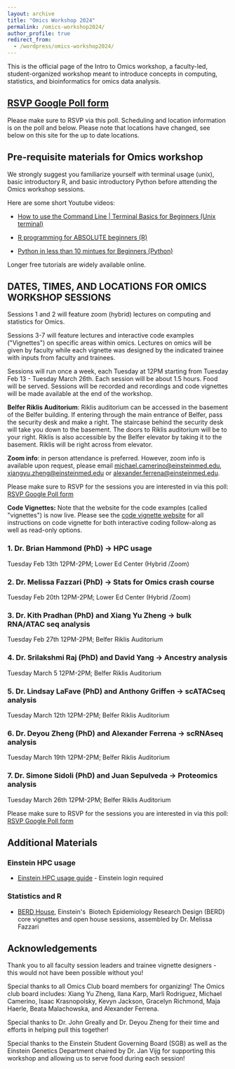 ```yaml
---
layout: archive
title: "Omics Workshop 2024"
permalink: /omics-workshop2024/
author_profile: true
redirect_from:
  - /wordpress/omics-workshop2024/
---
```



This is the official page of the Intro to Omics workshop, a faculty-led, student-organized workshop meant to introduce concepts in computing, statistics, and bioinformatics for omics data analysis.



## [RSVP Google Poll form](https://forms.gle/iuymSPH7EMuePpSV9)
Please make sure to RSVP via this poll. Scheduling and location information is on the poll and below. Please note that locations have changed, see below on this site for the up to date locations.



## Pre-requisite materials for Omics workshop

We strongly suggest you familiarize yourself with terminal usage (unix), basic introductory R, and basic introductory Python before attending the Omics workshop sessions.

Here are some short Youtube videos:
- [How to use the Command Line | Terminal Basics for Beginners (Unix terminal)](https://www.youtube.com/watch?v=5XgBd6rjuDQ)

- [R programming for ABSOLUTE beginners (R)](https://www.youtube.com/watch?v=FY8BISK5DpM)

- [Python in less than 10 mintues for Beginners (Python)](https://www.youtube.com/watch?v=fWjsdhR3z3c)


Longer free tutorials are widely available online.




## DATES, TIMES, AND LOCATIONS FOR OMICS WORKSHOP SESSIONS

Sessions 1 and 2 will feature zoom (hybrid) lectures on computing and statistics for Omics.

Sessions 3-7 will feature lectures and interactive code examples ("Vignettes") on specific areas within omics. Lectures on omics will be given by faculty while each vignette was designed by the indicated trainee with inputs from faculty and trainees.

Sessions will run once a week, each Tuesday at 12PM starting from Tuesday Feb 13 - Tuesday March 26th. Each session will be about 1.5 hours. Food will be served. Sessions will be recorded and recordings and code vignettes will be made available at the end of the workshop.



**Belfer Riklis Auditorium**: Riklis auditorium can be accessed in the basement of the Belfer building. If entering through the main entrance of Belfer, pass the security desk and make a right. The staircase behind the security desk will take you down to the basement. The doors to Riklis auditorium will be to your right. Riklis is also accessible by the Belfer elevator by taking it to the basement. Riklis will be right across from elevator.


**Zoom info**: in person attendance is preferred. However, zoom info is available upon request, please email michael.camerino@einsteinmed.edu, xiangyu.zheng@einsteinmed.edu or alexander.ferrena@einsteinmed.edu.





Please make sure to RSVP for the sessions you are interested in via this poll:
[RSVP Google Poll form](https://forms.gle/iuymSPH7EMuePpSV9)


**Code Vignettes:** Note that the website for the code examples (called "vignettes") is now live. Please see the [code vignette website](https://github.com/EinsteinOmics/OmicsWorkshop) for all instructions on code vignette for both interactive coding follow-along as well as read-only options.


### 1. Dr. Brian Hammond (PhD) → HPC usage
Tuesday Feb 13th 12PM-2PM; Lower Ed Center (Hybrid /Zoom)

### 2. Dr. Melissa Fazzari (PhD) → Stats for Omics crash course
Tuesday Feb 20th 12PM-2PM; Lower Ed Center (Hybrid /Zoom)

### 3. Dr. Kith Pradhan (PhD) and Xiang Yu Zheng → bulk RNA/ATAC seq analysis
Tuesday Feb 27th 12PM-2PM; Belfer Riklis Auditorium

### 4. Dr. Srilakshmi Raj (PhD) and David Yang → Ancestry analysis
Tuesday March 5 12PM-2PM; Belfer Riklis Auditorium

### 5. Dr. Lindsay LaFave (PhD) and Anthony Griffen → scATACseq analysis
Tuesday March 12th 12PM-2PM; Belfer Riklis Auditorium

### 6. Dr. Deyou Zheng (PhD) and Alexander Ferrena → scRNAseq analysis
Tuesday March 19th 12PM-2PM; Belfer Riklis Auditorium

### 7. Dr. Simone Sidoli (PhD) and Juan Sepulveda → Proteomics analysis
Tuesday March 26th 12PM-2PM; Belfer Riklis Auditorium



Please make sure to RSVP for the sessions you are interested in via this poll:
[RSVP Google Poll form](https://forms.gle/iuymSPH7EMuePpSV9)







## Additional Materials


### Einstein HPC usage

- [Einstein HPC usage guide](https://montefioreorg.sharepoint.com/sites/Einstein-IT-HPC/SitePages/HPC3.0-UQuick-Start.aspx) - Einstein login required





### Statistics and R

- [BERD House](https://www.einsteinmed.edu/centers/ictr/biostatistics-epidemiology-research-design-core/berd-house/), Einstein's  Biotech Epidemiology Research Design (BERD) core vignettes and open house sessions, assembled by Dr. Melissa Fazzari




## Acknowledgements

Thank you to all faculty session leaders and trainee vignette designers - this would not have been possible without you!


Special thanks to all Omics Club board members for organizing! The Omics club board includes: Xiang Yu Zheng, Ilana Karp, Marli Rodriguez, Michael Camerino, Isaac Krasnopolsky, Kevyn Jackson, Gracelyn Richmond, Maja Haerle, Beata Malachowska, and Alexander Ferrena.


Special thanks to Dr. John Greally and Dr. Deyou Zheng for their time and efforts in helping pull this together!


Special thanks to the Einstein Student Governing Board (SGB) as well as the Einstein Genetics Department chaired by Dr. Jan Vijg for supporting this workshop and allowing us to serve food during each session!


